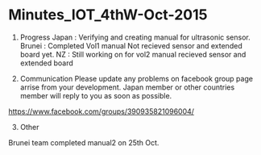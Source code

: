 # Minutes_IOT_4thW-Oct-2015

1. Progress
Japan : Verifying and creating manual for ultrasonic sensor.
Brunei : Completed Vol1 manual
         Not recieved sensor and extended board yet.
NZ : Still working on for vol2 manual
     recieved sensor and extended board
	 
2. Communication
Please update any problems on facebook group page arrise from your development.
Japan member or other countries member will reply to you as soon as possible.

https://www.facebook.com/groups/390935821096004/

3. Other

Brunei team completed manual2 on 25th Oct.
